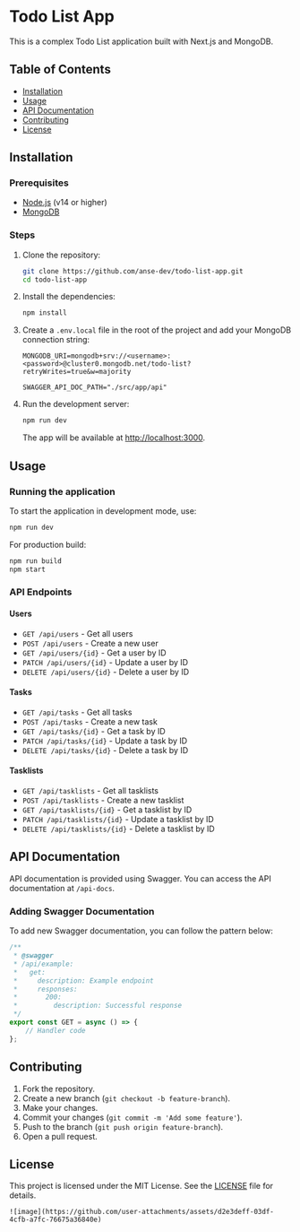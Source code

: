
# Todo List App

This is a complex Todo List application built with Next.js and MongoDB.

## Table of Contents
- [Installation](#installation)
- [Usage](#usage)
- [API Documentation](#api-documentation)
- [Contributing](#contributing)
- [License](#license)

## Installation

### Prerequisites
- [Node.js](https://nodejs.org/en/) (v14 or higher)
- [MongoDB](https://www.mongodb.com/)

### Steps

1. Clone the repository:
    ```bash
    git clone https://github.com/anse-dev/todo-list-app.git
    cd todo-list-app
    ```

2. Install the dependencies:
    ```bash
    npm install
    ```

3. Create a `.env.local` file in the root of the project and add your MongoDB connection string:
    ```env
    MONGODB_URI=mongodb+srv://<username>:<password>@cluster0.mongodb.net/todo-list?retryWrites=true&w=majority

    SWAGGER_API_DOC_PATH="./src/app/api"
    ```

4. Run the development server:
    ```bash
    npm run dev
    ```

    The app will be available at [http://localhost:3000](http://localhost:3000).

## Usage

### Running the application
To start the application in development mode, use:
```bash
npm run dev
```

For production build:
```bash
npm run build
npm start
```

### API Endpoints

#### Users
- `GET /api/users` - Get all users
- `POST /api/users` - Create a new user
- `GET /api/users/{id}` - Get a user by ID
- `PATCH /api/users/{id}` - Update a user by ID
- `DELETE /api/users/{id}` - Delete a user by ID

#### Tasks
- `GET /api/tasks` - Get all tasks
- `POST /api/tasks` - Create a new task
- `GET /api/tasks/{id}` - Get a task by ID
- `PATCH /api/tasks/{id}` - Update a task by ID
- `DELETE /api/tasks/{id}` - Delete a task by ID

#### Tasklists
- `GET /api/tasklists` - Get all tasklists
- `POST /api/tasklists` - Create a new tasklist
- `GET /api/tasklists/{id}` - Get a tasklist by ID
- `PATCH /api/tasklists/{id}` - Update a tasklist by ID
- `DELETE /api/tasklists/{id}` - Delete a tasklist by ID

## API Documentation

API documentation is provided using Swagger. You can access the API documentation at `/api-docs`.

### Adding Swagger Documentation

To add new Swagger documentation, you can follow the pattern below:

```typescript
/**
 * @swagger
 * /api/example:
 *   get:
 *     description: Example endpoint
 *     responses:
 *       200:
 *         description: Successful response
 */
export const GET = async () => {
    // Handler code
};
```

## Contributing

1. Fork the repository.
2. Create a new branch (`git checkout -b feature-branch`).
3. Make your changes.
4. Commit your changes (`git commit -m 'Add some feature'`).
5. Push to the branch (`git push origin feature-branch`).
6. Open a pull request.

## License

This project is licensed under the MIT License. See the [LICENSE](LICENSE) file for details.
```
![image](https://github.com/user-attachments/assets/d2e3deff-03df-4cfb-a7fc-76675a36840e)
